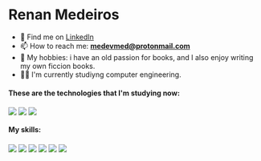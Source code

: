 # Renan Medeiros
- 📂 Find me on [LinkedIn](https://www.linkedin.com/in/renan-medeiros-7633221a5/)
- 📫 How to reach me: **medevmed@protonmail.com**
- 🧠 My hobbies: i have an old passion for books, and I also enjoy writing my own ficcion books.
- 🧑‍💻 I'm currently studiyng computer engineering.

#### These are the technologies that I'm studying now:
  <div style="display: inline_block">
  <img align="center" src="https://img.shields.io/badge/Flutter-02569B?style=for-the-badge&logo=flutter&logoColor=white">
  <img align="center" src="https://img.shields.io/badge/Spring-6DB33F?style=for-the-badge&logo=spring&logoColor=white">
  <img align="center" src="https://img.shields.io/badge/Vue.js-35495E?style=for-the-badge&logo=vue.js&logoColor=4FC08D">
  </div>

#### My skills:
<div style="display: inline_block">
  <img align="center" src="https://img.shields.io/badge/JavaScript-F7DF1E?style=for-the-badge&logo=javascript&logoColor=black">
  <img align="center" src="https://img.shields.io/badge/Java-ED8B00?style=for-the-badge&logo=java&logoColor=white">
  <img align="center" src="https://img.shields.io/badge/HTML5-E34F26?style=for-the-badge&logo=html5&logoColor=white">
  <img align="center" src="https://img.shields.io/badge/CSS3-1572B6?style=for-the-badge&logo=css3&logoColor=white">
  <img align="center" src="https://img.shields.io/badge/PHP-777BB4?style=for-the-badge&logo=php&logoColor=white">
  <img align="center" src="https://img.shields.io/badge/MySQL-00000F?style=for-the-badge&logo=mysql&logoColor=white">
</div>
